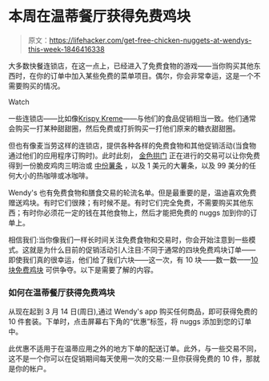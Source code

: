 # 本周在温蒂餐厅获得免费鸡块

> 原文：<https://lifehacker.com/get-free-chicken-nuggets-at-wendys-this-week-1846416338>

大多数快餐连锁店，在这一点上，已经进入了免费食物的游戏——当你购买其他东西时，在你的订单中加入某些免费的菜单项目。偶尔，你会非常幸运，这是一个不需要购买的情况。

Watch

一些连锁店——比如像[Krispy Kreme](https://lifehacker.com/get-free-krispy-kreme-doughnuts-for-the-rest-of-this-we-1846396495)——与他们的食品促销相当一致。他们通常会购买一打某种甜甜圈，然后免费或打折购买一打他们原来的糖衣甜甜圈。

但也有像麦当劳这样的连锁店，提供各种各样的免费食物和其他促销活动(当食物通过他们的应用程序订购时)。此时此刻， [金色拱门](https://www.mcdonalds.com/us/en-us/deals.html) 正在进行的交易可以让你免费得到一份脆皮鸡肉三明治或 [中份薯条](https://lifehacker.com/gorge-yourself-on-mcdonalds-fries-every-friday-from-no-1846204322) ，以及 1 美元的大薯条，以及 99 美分的任何大小的热咖啡或冰咖啡。

Wendy's 也有免费食物和膳食交易的轮流名单。但是最重要的是，温迪喜欢免费赠送鸡块。有时它们很辣；有时候不是。有时它们完全免费，不需要购买其他东西；有时你必须花一定的钱在其他食物上，然后才能把免费的 nuggs 加到你的订单上。

相信我们:当你像我们一样长时间关注免费食物和交易时，你会开始注意到一些模式。这就是为什么目前的促销活动引人注目:不同于通常的四块免费鸡块订单——即使我们真的很幸运，他们给了我们六块——这一次，有 10 块——数一数——[10 块免费鸡块](https://www.wendys.com/mealdeals) 可供争夺。以下是需要了解的内容。

### 如何在温蒂餐厅获得免费鸡块

从现在起到 3 月 14 日(周日),通过 Wendy's app 购买任何商品，即可获得免费的 10 件套装。下单时，点击屏幕右下角的“优惠”标签，将 nuggs 添加到您的订单中。

此优惠不适用于在温蒂应用之外的地方下单的配送订单。此外，与一些交易不同，这不是一个你可以在促销期间每天使用一次的交易:一旦你获得免费的 10 件，那就是你的帐户。